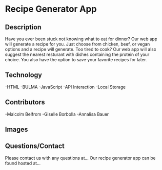 # Recipe Generator App

## Description
Have you ever been stuck not knowing what to eat for dinner? Our web app will generate a recipe for you. Just choose from chicken, beef, or vegan options and a recipe will generate. Too tired to cook? Our web app will also suggest the nearest resturant with dishes containing the protein of your choice. You also have the option to save your favorite recipes for later.

## Technology
-HTML
-BULMA
-JavaScript
-API Interaction 
-Local Storage

## Contributors
-Malcolm Belfrom
-Giselle Borbolla
-Annalisa Bauer

## Images

## Questions/Contact
Please contact us with any questions at...
Our recipe generator app can be found hosted at...

